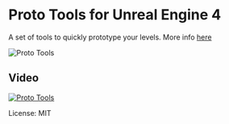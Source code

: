 Proto Tools for Unreal Engine 4
================================
A set of tools to quickly prototype your levels.  More info [here](https://forums.unrealengine.com/community/work-in-progress/1558996-prototools-level-prototyping-toolset-open-source)

![Proto Tools](https://i.imgur.com/BlK5G0u.jpg)

Video
-----
[![Proto Tools](https://img.youtube.com/vi/Kqmdn39volg/0.jpg)](https://www.youtube.com/watch?v=Kqmdn39volg)


License: MIT

